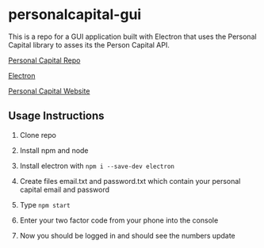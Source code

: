 # personalcapital-gui
This is a repo for a GUI application built with Electron that uses the Personal Capital library to asses its the Person Capital API.

[Personal Capital Repo](https://github.com/haochi/personalcapital)

[Electron](https://github.com/electron/electron)

[Personal Capital Website](https://www.personalcapital.com/)

## Usage Instructions

1. Clone repo

2. Install npm and node

3. Install electron with `npm i --save-dev electron`

4. Create files email.txt and password.txt which contain your personal capital
email and password

5. Type `npm start`

6. Enter your two factor code from your phone into the console

7. Now you should be logged in and should see the numbers update
